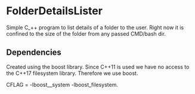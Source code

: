 # FolderDetailsLister

Simple C_++ program to list details of a folder to the user. Right now it is confined to the size of the folder from any passed CMD/bash dir.

## Dependencies

Created using the boost library.
Since C++11 is used we have no access to the C++17 filesystem library. Therefore we use boost.

CFLAG = -lboost__system -lboost_filesystem.


